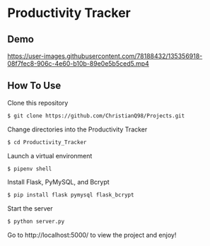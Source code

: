 # Productivity Tracker

## Demo 

https://user-images.githubusercontent.com/78188432/135356918-08f7fec8-906c-4e60-b10b-89e0e5b5ced5.mp4

## How To Use

Clone this repository

```bash
$ git clone https://github.com/ChristianQ98/Projects.git
```

Change directories into the Productivity Tracker 

```bash
$ cd Productivity_Tracker
```

Launch a virtual environment

```bash
$ pipenv shell
```

Install Flask, PyMySQL, and Bcrypt

```bash
$ pip install flask pymysql flask_bcrypt
```

Start the server

```bash
$ python server.py
```

Go to http://localhost:5000/ to view the project and enjoy!
